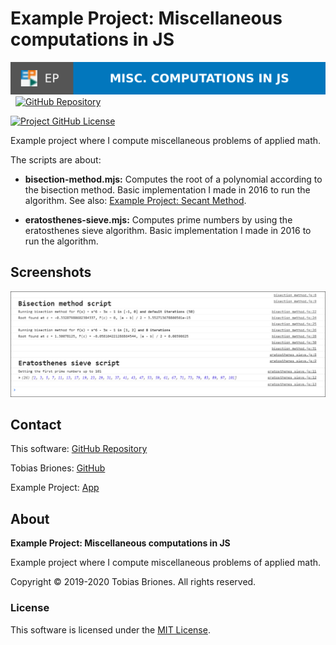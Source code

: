 # Example Project: Miscellaneous computations in JS

[![EP](https://raw.githubusercontent.com/TobiasBriones/images/main/example-projects/example.math.computation.js.misc-computations-in-js/ep-misc-computations-in-js-badge.svg)](https://tobiasbriones.github.io/example-project/ep/misc-computations-in-js)
&nbsp;
[![GitHub Repository](https://raw.githubusercontent.com/TobiasBriones/general-images/main/example-projects/badges/ep-gh-repo-badge.svg)](https://github.com/TobiasBriones/example.math.computation.js.misc-computations-in-js)

[![Project GitHub License](https://img.shields.io/github/license/TobiasBriones/example.math.computation.js.misc-computations-in-js.svg?style=flat-square)](https://github.com/TobiasBriones/example.math.computation.js.misc-computations-in-js/blob/main/LICENSE)

Example project where I compute miscellaneous problems of applied math.

The scripts are about:

- **bisection-method.mjs:** Computes the root of a polynomial according to the bisection method.
  Basic implementation I made in 2016 to run the algorithm. See
  also: [Example Project: Secant Method](https://github.com/TobiasBriones/example.math.numerical.polynomial.cpp.secant-method).

- **eratosthenes-sieve.mjs:** Computes prime numbers by using the eratosthenes sieve algorithm.
  Basic implementation I made in 2016 to run the algorithm.

## Screenshots

[![Screenshot 1](https://raw.githubusercontent.com/TobiasBriones/images/master/example-projects/example.math.computation.js.misc-computations-in-js/screenshot-1.png)](https://github.com/TobiasBriones/images/tree/master/example-projects)


## Contact

This software: [GitHub Repository](https://github.com/TobiasBriones/example.math.computation.js.misc-computations-in-js)

Tobias Briones: [GitHub](https://github.com/TobiasBriones)

Example Project: [App](https://tobiasbriones.github.io/example-project)

## About

**Example Project: Miscellaneous computations in JS**

Example project where I compute miscellaneous problems of applied math.

Copyright © 2019-2020 Tobias Briones. All rights reserved.

### License

This software is licensed under the [MIT License](./LICENSE).
